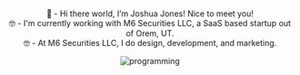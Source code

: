 <div align="center">

<br>👋 - Hi there world, I’m Joshua Jones! Nice to meet you!
<br>🤓 - I'm currently working with M6 Securities LLC, a SaaS based startup out of Orem, UT.  
🤓 - At M6 Securities LLC, I do design, development, and marketing.

![programming](https://user-images.githubusercontent.com/79675565/198040049-acbfce0c-bafa-4116-bfa3-b7cd348c695f.gif)

</div>
<!---
m6securities-jbj/m6securities-jbj is a ✨ special ✨ repository because its `README.md` (this file) appears on your GitHub profile.
You can click the Preview link to take a look at your changes.
--->
